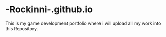# -Rockinni-.github.io
This is my game development portfolio where i will upload all my work into this Repository.

